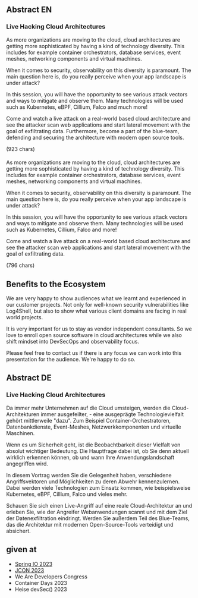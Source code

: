 ## Abstract EN
### Live Hacking Cloud Architectures

As more organizations are moving to the cloud, cloud architectures are getting more sophisticated by having a kind of technology diversity. This includes for example container orchestrators, database services, event meshes, networking components and virtual machines.

When it comes to security, observability on this diversity is paramount.
The main question here is, do you really perceive when your app landscape is under attack?

In this session, you will have the opportunity to see various attack vectors and ways to mitigate and observe them. Many technologies will be used such as Kubernetes, eBPF, Cillium, Falco and much more!

Come and watch a live attack on a real-world based cloud architecture and see the attacker scan web applications and start lateral movement with the goal of exfiltrating data.
Furthermore, become a part of the blue-team, defending and securing the architecture with modern open source tools.

(923 chars)

#### 
As more organizations are moving to the cloud, cloud architectures are getting more sophisticated by having a kind of technology diversity. This includes for example container orchestrators, database services, event meshes, networking components and virtual machines.

When it comes to security, observability on this diversity is paramount. The main question here is, do you really perceive when your app landscape is under attack?

In this session, you will have the opportunity to see various attack vectors and ways to mitigate and observe them. Many technologies will be used such as Kubernetes, Cillium, Falco and more!

Come and watch a live attack on a real-world based cloud architecture and see the attacker scan web applications and start lateral movement with the goal of exfiltrating data.

(796 chars)

## Benefits to the Ecosystem

We are very happy to show audiences what we learnt and experienced in our customer projects. Not only for well-known security vulnerabilities like Log4Shell, but also to show what various client domains are facing in real world projects.

It is very important for us to stay as vendor independent consultants. So we love to enroll open source software in cloud architectures while we also shift mindset into DevSecOps and observability focus.

Please feel free to contact us if there is any focus we can work into this presentation for the audience. We're happy to do so.

## Abstract DE
### Live Hacking Cloud Architectures
Da immer mehr Unternehmen auf die Cloud umsteigen, werden die Cloud-Architekturen immer ausgefeilter, - eine ausgeprägte Technologievielfalt gehört mittlerweile "dazu".
Zum Beispiel Container-Orchestratoren, Datenbankdienste, Event-Meshes, Netzwerkkomponenten und virtuelle Maschinen.

Wenn es um Sicherheit geht, ist die Beobachtbarkeit dieser Vielfalt von absolut wichtiger Bedeutung. Die Hauptfrage dabei ist, ob Sie denn aktuell wirklich erkennen können, ob und wann Ihre Anwendungslandschaft angegriffen wird.

In diesem Vortrag werden Sie die Gelegenheit haben, verschiedene Angriffsvektoren und Möglichkeiten zu deren Abwehr kennenzulernen. Dabei werden viele Technologien zum Einsatz kommen, wie beispielsweise Kubernetes, eBPF, Cillium, Falco und vieles mehr.

Schauen Sie sich einen Live-Angriff auf eine reale Cloud-Architektur an und erleben Sie, wie der Angreifer Webanwendungen scannt und mit dem Ziel der Datenexfiltration eindringt. Werden Sie außerdem Teil des Blue-Teams, das die Architektur mit modernen Open-Source-Tools verteidigt und absichert.

## given at
- [Spring IO 2023](https://www.youtube.com/watch?v=39nnVn7rnAo)
- [JCON 2023](https://www.youtube.com/watch?v=aXuXjo_xzSw)
- We Are Developers Congress
- Container Days 2023
- Heise devSec() 2023

